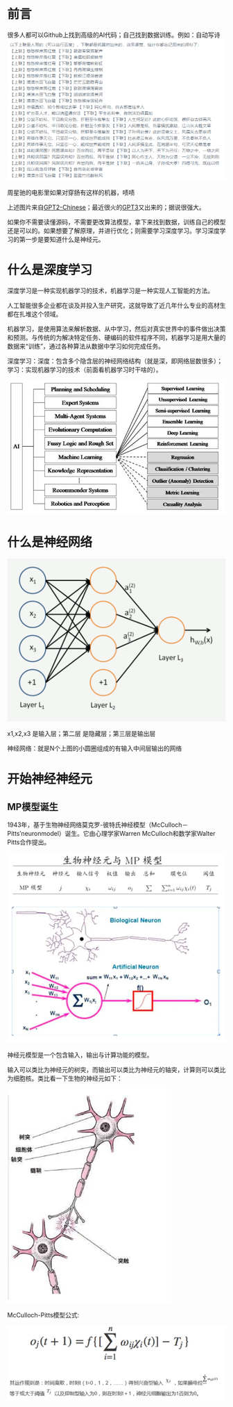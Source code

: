 # 前言

很多人都可以Github上找到高级的AI代码；自己找到数据训练。例如：自动写诗
![对联](../img/深度学习/对联.png)

周星驰的电影里如果对穿肠有这样的机器，啧啧

上述图片来自[GPT2-Chinese](<https://github.com/Morizeyao/GPT2-Chinese>)；最近很火的[GPT3](<https://github.com/openai/gpt-3>)又出来的；据说很强大。

如果你不需要读懂源码，不需要更改算法模型，拿下来找到数据，训练自己的模型还是可以的。如果想要了解原理，并进行优化；则需要学习深度学习。学习深度学习的第一步是要知道什么是神经元。

# 什么是深度学习
深度学习是一种实现机器学习的技术，机器学习是一种实现人工智能的方法。

人工智能很多企业都在谈及并投入生产研究，这就导致了近几年什么专业的高材生都在扎堆这个领域。

机器学习，是使用算法来解析数据、从中学习，然后对真实世界中的事件做出决策和预测。与传统的为解决特定任务、硬编码的软件程序不同，机器学习是用大量的数据来“训练”，通过各种算法从数据中学习如何完成任务。

深度学习：深度：包含多个隐含层的神经网络结构（就是深，即网络层数很多）；学习：实现机器学习的技术（前面看机器学习时干啥的）。

![深度学习与机器学习](../img/深度学习/深度学习和机器学习的关系.png)

# 什么是神经网络

![一个简单的神经网络](../img/深度学习/一个简单的神经网络.png)

x1,x2,x3 是输入层；第二层 是隐藏层；第三层是输出层

神经网络：就是N个上图的小圆圈组成的有输入中间层输出的网络

# 开始神经神经元

## MP模型诞生

1943年，基于生物神经网络莫克罗-彼特氏神经模型（McCulloch－Pitts′neuronmodel）诞生。它由心理学家Warren McCulloch和数学家Walter Pitts合作提出。

![MP](../img/深度学习/MP.png)

神经元模型是一个包含输入，输出与计算功能的模型。

输入可以类比为神经元的树突，而输出可以类比为神经元的轴突，计算则可以类比为细胞核。类比看一下生物的神经元如下：

![生物神经元](../img/深度学习/生物神经元.png)

McCulloch-Pitts模型公式:

![MP公式](../img/深度学习/mp公式.png)


